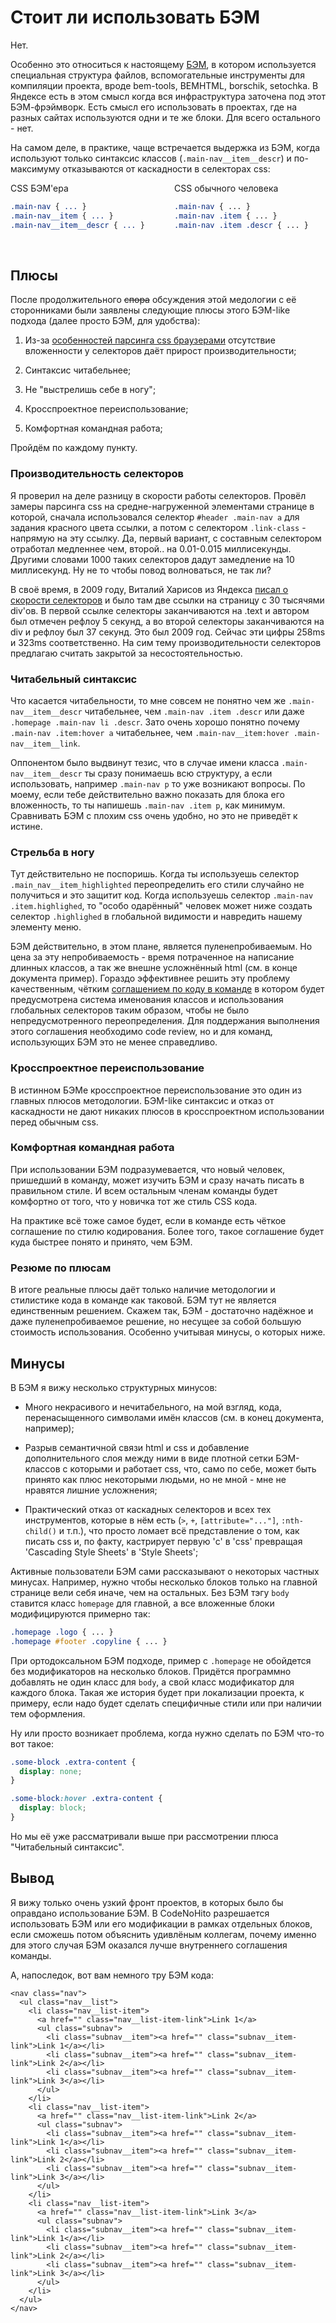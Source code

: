 Стоит ли использовать БЭМ
=========================

Нет.

Особенно это относиться к настоящему [БЭМ](http://ru.bem.info/), в котором используется специальная структура файлов, вспомогательные инструменты для компиляции проекта, вроде bem-tools, BEMHTML, borschik, setochka. В Яндексе есть в этом смысл когда вся инфраструктура заточена под этот БЭМ-фрэймворк. Есть смысл его использовать в проектах, где на разных сайтах используются одни и те же блоки. Для всего остального - нет.

На самом деле, в практике, чаще встречается выдержка из БЭМ, когда используют только синтаксис классов (`.main-nav__item__descr`) и по-максимуму отказываются от каскадности в селекторах css:

<div style="float:right;width:48%;">
CSS обычного человека

```Css
.main-nav { ... }
.main-nav .item { ... }
.main-nav .item .descr { ... }
```

</div>
<div style="margin-right:52%;">
CSS БЭМ'ера

```Sass
.main-nav { ... }
.main-nav__item { ... }
.main-nav__item__descr { ... }
```

</div>
<br style="clear:both">


Плюсы
-----

После продолжительного <s>спора</s> обсуждения этой медологии с её сторонниками были заявлены следующие плюсы этого БЭМ-like подхода (далее просто БЭМ, для удобства):

1. Из-за [особенностей парсинга css браузерами](http://frontender.info/writing-efficient-css-selectors/) отсутствие вложенности у селекторов даёт прирост производительности;

2. Синтаксис читабельнее;

3. Не "выстрелишь себе в ногу";

4. Кросспроектное переиспользование;

5. Комфортная командная работа;

Пройдём по каждому пункту.


### Производительность селекторов

Я проверил на деле разницу в скорости работы селекторов. Провёл замеры парсинга css на средне-нагруженной элементами странице в которой, сначала использовался селектор `#header .main-nav a` для задания красного цвета ссылки, а потом с селектором `.link-class` - напрямую на эту ссылку. Да, первый вариант, с составным селектором отработал медленнее чем, второй.. на 0.01-0.015 миллисекунды. Другими словами 1000 таких селекторов дадут замедление на 10 миллисекунд. Ну не то чтобы повод волноваться, не так ли?

В своё время, в 2009 году, Виталий Харисов из Яндекса [писал о скорости селекторов](http://clubs.ya.ru/bem/replies.xml?item_no=338) и было там две ссылки на страницу с 30 тысячями div'ов. В первой ссылке селекторы заканчиваются на .text и автором был отмечен рефлоу 5 секунд, а во второй селекторы заканчиваются на div и рефлоу был 37 секунд. Это был 2009 год. Сейчас эти цифры 258ms и 323ms соответственно. На сим тему производительности селекторов предлагаю считать закрытой за несостоятельностью.


### Читабельный синтаксис

Что касается читабельности, то мне совсем не понятно чем же `.main-nav__item__descr` читабельнее, чем `.main-nav .item .descr` или даже `.homepage .main-nav li .descr`.
Зато очень хорошо понятно почему `.main-nav .item:hover a` читабельнее, чем `.main-nav__item:hover .main-nav__item__link`.

Оппонентом было выдвинут тезис, что в случае имени класса `.main-nav__item__descr` ты сразу понимаешь всю структуру, а если использовать, например `.main-nav p` то уже возникают вопросы. По моему, если тебе действительно важно показать для блока его вложенность, то ты напишешь `.main-nav .item p`, как минимум. Сравнивать БЭМ с плохим css очень удобно, но это не приведёт к истине.


### Стрельба в ногу

Тут действительно не поспоришь. Когда ты используешь селектор `.main_nav__item_highlighted` переопределить его стили случайно не получиться и это защитит код. Когда используешь селектор `.main-nav .item.highlighed`, то "особо одарённый" человек может ниже создать селектор `.highlighed` в глобальной видимости и навредить нашему элементу меню.

БЭМ действительно, в этом плане, является пуленепробиваемым. Но цена за эту непробиваемость - время потраченное на написание длинных классов, а так же внешне усложнённый html (см. в конце документа пример). Гораздо эффективнее решить эту проблему качественным, чётким [соглашением по коду в команде](TODO) в котором будет предусмотрена система именования классов и использования глобальных селекторов таким образом, чтобы не было непредусмотренного переопределения. Для поддержания выполнения этого соглашения необходимо code review, но и для команд, использующих БЭМ это не менее справедливо.


### Кросспроектное переиспользование

В истинном БЭМе кросспроектное переиспользование это один из главных плюсов методологии. БЭМ-like синтаксис и отказ от каскадности не дают никаких плюсов в кросспроектном использовании перед обычным css.


### Комфортная командная работа

При использовании БЭМ подразумевается, что новый человек, пришедший в команду, может изучить БЭМ и сразу начать писать в правильном стиле. И всем остальным членам команды будет комфортно от того, что у новичка тот же стиль CSS кода.

На практике всё тоже самое будет, если в команде есть чёткое соглашение по стилю кодирования. Более того, такое соглашение будет куда быстрее понято и принято, чем БЭМ.


### Резюме по плюсам

В итоге реальные плюсы даёт только наличие методологии и стилистике кода в команде как таковой. БЭМ тут не является единственным решением. Скажем так, БЭМ - достаточно надёжное и даже пуленепробиваемое решение, но несущее за собой большую стоимость использования. Особенно учитывая минусы, о которых ниже.


Минусы
------

В БЭМ я вижу несколько структурных минусов:

* Много некрасивого и нечитабельного, на мой взгляд, кода, перенасыщенного символами имён классов (см. в конец документа, например);

* Разрыв семантичной связи html и css и добавление дополнительного слоя между ними в виде плотной сетки БЭМ-классов с которыми и работает css, что, само по себе, может быть принято как плюс некоторыми людьми, но не мной - мне не нравятся лишние усложнения;

* Практический отказ от каскадных селекторов и всех тех инструментов, которые в нём есть (`>`, `+`, `[attribute="..."]`, `:nth-child()` и т.п.), что просто ломает всё представление о том, как писать css и, по факту, кастрирует первую 'c' в 'css' превращая 'Cascading Style Sheets' в 'Style Sheets';

Активные пользователи БЭМ сами рассказывают о некоторых частных минусах. Например, нужно чтобы несколько блоков только на главной странице вели себя иначе, чем на остальных. Без БЭМ тэгу `body` ставится класс `homepage` для главной, а все вложенные блоки модифицируются примерно так:

```Css
.homepage .logo { ... }
.homepage #footer .copyline { ... }
```

При ортодоксальном БЭМ подходе, пример c `.homepage` не обойдется без модификаторов на несколько блоков. Придётся программно добавлять не один класс для `body`, а свой класс модификатор для каждого блока. Такая же история будет при локализации проекта, к примеру, если надо будет сделать специфичные стили или при наличии тем оформления.

Ну или просто возникает проблема, когда нужно сделать по БЭМ что-то вот такое:

```Css
.some-block .extra-content {
  display: none;
}

.some-block:hover .extra-content {
  display: block;
}
```

Но мы её уже рассматривали выше при рассмотрении плюса "Читабельный синтаксис".


Вывод
-----

Я вижу только очень узкий фронт проектов, в которых было бы оправдано использование БЭМ. В CodeNoHito разрешается использовать БЭМ или его модификации в рамках отдельных блоков, если сможешь потом объяснить удивлёным коллегам, почему именно для этого случая БЭМ оказался лучше внутреннего соглашения команды.

А, напоследок, вот вам немного тру БЭМ кода:

    <nav class="nav">
      <ul class="nav__list">
        <li class="nav__list-item">
          <a href="" class="nav__list-item-link">Link 1</a>
          <ul class="subnav">
            <li class="subnav__item"><a href="" class="subnav__item-link">Link 1</a></li>
            <li class="subnav__item"><a href="" class="subnav__item-link">Link 2</a></li>
            <li class="subnav__item"><a href="" class="subnav__item-link">Link 3</a></li>
          </ul>
        </li>
        <li class="nav__list-item">
          <a href="" class="nav__list-item-link">Link 2</a>
          <ul class="subnav">
            <li class="subnav__item"><a href="" class="subnav__item-link">Link 1</a></li>
            <li class="subnav__item"><a href="" class="subnav__item-link">Link 2</a></li>
            <li class="subnav__item"><a href="" class="subnav__item-link">Link 3</a></li>
          </ul>
        </li>
        <li class="nav__list-item">
          <a href="" class="nav__list-item-link">Link 3</a>
          <ul class="subnav">
            <li class="subnav__item"><a href="" class="subnav__item-link">Link 1</a></li>
            <li class="subnav__item"><a href="" class="subnav__item-link">Link 2</a></li>
            <li class="subnav__item"><a href="" class="subnav__item-link">Link 3</a></li>
          </ul>
        </li>
      </ul>
    </nav>
